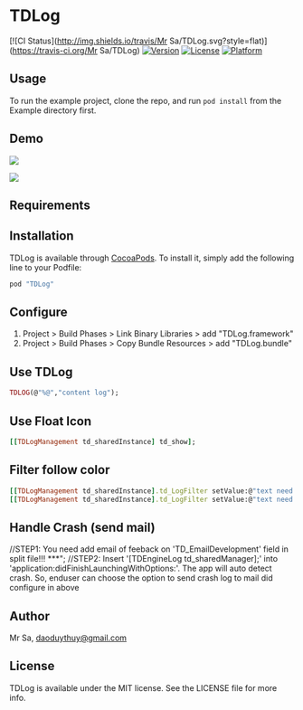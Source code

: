 # TDLog

[![CI Status](http://img.shields.io/travis/Mr Sa/TDLog.svg?style=flat)](https://travis-ci.org/Mr Sa/TDLog)
[![Version](https://img.shields.io/cocoapods/v/TDLog.svg?style=flat)](http://cocoapods.org/pods/TDLog)
[![License](https://img.shields.io/cocoapods/l/TDLog.svg?style=flat)](http://cocoapods.org/pods/TDLog)
[![Platform](https://img.shields.io/cocoapods/p/TDLog.svg?style=flat)](http://cocoapods.org/pods/TDLog)

## Usage

To run the example project, clone the repo, and run `pod install` from the Example directory first.

## Demo
![](https://lh3.googleusercontent.com/-zCnvcCzI4d8/VvOh5Bf5NHI/AAAAAAAAANU/gzEc0TZYaTIod_fUXJrs7h_zeNa80vR4g/w401-h534-no/Simulator%2BScreen%2BShot%2BMar%2B24%252C%2B2016%252C%2B3.13.14%2BPM.png)

![](https://lh3.googleusercontent.com/-o5HIKGwGCMg/VvOh5ICYoZI/AAAAAAAAANY/0tar37m7jGMbHLtrkAcDyRyZUOgCwF0pQ/w401-h534-no/Simulator%2BScreen%2BShot%2BMar%2B24%252C%2B2016%252C%2B3.13.20%2BPM.png)

## Requirements

## Installation

TDLog is available through [CocoaPods](http://cocoapods.org). To install
it, simply add the following line to your Podfile:

```ruby
pod "TDLog"
```

## Configure
1. Project > Build Phases > Link Binary Libraries > add "TDLog.framework"
1. Project > Build Phases > Copy Bundle Resources > add "TDLog.bundle"

## Use TDLog
```ruby
TDLOG(@"%@","content log");
```

## Use Float Icon
```ruby
[[TDLogManagement td_sharedInstance] td_show];
```

## Filter follow color
```ruby
[[TDLogManagement td_sharedInstance].td_LogFilter setValue:@"text need highlight 1" forKey:L_Red];
[[TDLogManagement td_sharedInstance].td_LogFilter setValue:@"text need highlight 2" forKey:L_LimeGreen];
```

## Handle Crash (send mail)
//STEP1: You need add email of feeback on 'TD_EmailDevelopment' field in split file!!! ***";
//STEP2: Insert '[TDEngineLog td_sharedManager];' into 'application:didFinishLaunchingWithOptions:'. The app will auto detect crash. So, enduser can choose the option to send crash log to mail did configure in above




## Author

Mr Sa, daoduythuy@gmail.com

## License

TDLog is available under the MIT license. See the LICENSE file for more info.
